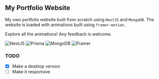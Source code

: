 ## My Portfolio Website

My own portfolio website built from scratch using `NextJS` and `MongoDB`. The website is loaded with animations built using `framer-motion`.

Explore all the animations! Any feedback is welcome.

![NextJS](https://img.shields.io/badge/next.js-000000?style=for-the-badge&logo=nextdotjs&logoColor=white)  ![Prisma](https://img.shields.io/badge/Prisma-3982CE?style=for-the-badge&logo=Prisma&logoColor=white)  ![MongoDB](https://img.shields.io/badge/MongoDB-4EA94B?style=for-the-badge&logo=mongodb&logoColor=white)  ![Framer](https://img.shields.io/badge/Framer-black?style=for-the-badge&logo=framer&logoColor=blue)

### TODO

- [x] Make a desktop version
- [ ] Make it responsive
